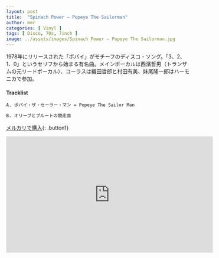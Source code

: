 ```yaml
---
layout: post
title:  "Spinach Power – Popeye The Sailorman"
author: mmr
categories: [ Vinyl ]
tags: [ Disco, 70s, 7inch ]
image: ../assets/images/Spinach Power – Popeye The Sailorman.jpg
---
```



1978年にリリースされた「ポパイ」がモチーフのディスコ・ソング。「3、2、1、0」というセリフから始まる有名曲。メインボーカルは西濱哲男（トランザムの元リードボーカル）、コーラスは織田哲郎と村田有美、妹尾隆一郎はハーモニカで参加。


#### Tracklist
```md
A. ポパイ・ザ・セーラー・マン = Popeye The Sailor Man

B. オリーブとブルートの競走曲
```

[メルカリで購入](https://jp.mercari.com/item/m15350069400?afid=6142608987){: .button1}

<iframe width="560" height="315" src="https://www.youtube.com/embed/Vv8fUKDP078?si=wnqPbZ2bFPKYr7mI" title="YouTube video player" frameborder="0" allow="accelerometer; autoplay; clipboard-write; encrypted-media; gyroscope; picture-in-picture; web-share" referrerpolicy="strict-origin-when-cross-origin" allowfullscreen></iframe>